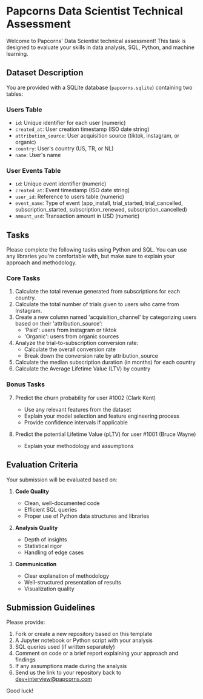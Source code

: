 # Papcorns Data Scientist Technical Assessment

Welcome to Papcorns' Data Scientist technical assessment! This task is designed to evaluate your skills in data analysis, SQL, Python, and machine learning.

## Dataset Description

You are provided with a SQLite database (`papcorns.sqlite`) containing two tables:

### Users Table
- `id`: Unique identifier for each user (numeric)
- `created_at`: User creation timestamp (ISO date string)
- `attribution_source`: User acquisition source (tiktok, instagram, or organic)
- `country`: User's country (US, TR, or NL)
- `name`: User's name

### User Events Table
- `id`: Unique event identifier (numeric)
- `created_at`: Event timestamp (ISO date string)
- `user_id`: Reference to users table (numeric)
- `event_name`: Type of event (app_install, trial_started, trial_cancelled, subscription_started, subscription_renewed, subscription_cancelled)
- `amount_usd`: Transaction amount in USD (numeric)

## Tasks

Please complete the following tasks using Python and SQL. You can use any libraries you're comfortable with, but make sure to explain your approach and methodology.

### Core Tasks

1. Calculate the total revenue generated from subscriptions for each country.
2. Calculate the total number of trials given to users who came from Instagram.
3. Create a new column named 'acquisition_channel' by categorizing users based on their 'attribution_source':
   - 'Paid': users from instagram or tiktok
   - 'Organic': users from organic sources
4. Analyze the trial-to-subscription conversion rate:
   - Calculate the overall conversion rate
   - Break down the conversion rate by attribution_source
5. Calculate the median subscription duration (in months) for each country
6. Calculate the Average Lifetime Value (LTV) by country

### Bonus Tasks

7. Predict the churn probability for user #1002 (Clark Kent)
   - Use any relevant features from the dataset
   - Explain your model selection and feature engineering process
   - Provide confidence intervals if applicable

8. Predict the potential Lifetime Value (pLTV) for user #1001 (Bruce Wayne)
   - Explain your methodology and assumptions

## Evaluation Criteria

Your submission will be evaluated based on:

1. **Code Quality**
   - Clean, well-documented code
   - Efficient SQL queries
   - Proper use of Python data structures and libraries

2. **Analysis Quality**
   - Depth of insights
   - Statistical rigor
   - Handling of edge cases

3. **Communication**
   - Clear explanation of methodology
   - Well-structured presentation of results
   - Visualization quality

## Submission Guidelines

Please provide:
1. Fork or create a new repository based on this template
1. A Jupyter notebook or Python script with your analysis
2. SQL queries used (if written separately)
3. Comment on code or a brief report explaining your approach and findings
4. If any assumptions made during the analysis
5. Send us the link to your repository back to dev+interview@papcorns.com

Good luck!
